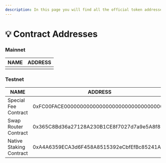 ```yaml
---
description: In this page you will find all the official token addresses on Asset Chain.
---
```


# 💡 Contract Addresses

### Mainnet

| NAME | ADDRESS |
| ---- | ------- |
|      |         |

### Testnet

<table><thead><tr><th>NAME</th><th>ADDRESS</th><th data-hidden></th></tr></thead><tbody><tr><td>Special Fee Contract</td><td>0xFC00FACE00000000000000000000000000000000</td><td></td></tr><tr><td>Swap Router Contract</td><td>0x365C8Bd36a27128A230B1CE8f7027d7a9e5A8f82</td><td></td></tr><tr><td>Native Staking Contract</td><td>0xA4A6359ECA3d6F458A8515392eCbfEfBc85241Aa</td><td></td></tr></tbody></table>
